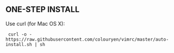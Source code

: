 ONE-STEP INSTALL
----------------

Use curl (for Mac OS X):

     curl -o - https://raw.githubusercontent.com/colouryen/vimrc/master/auto-install.sh | sh
